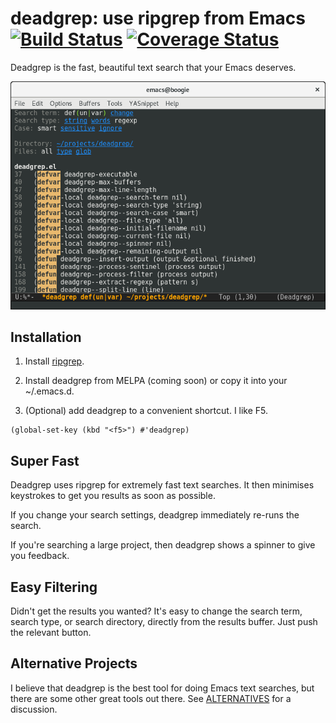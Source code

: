 # deadgrep: use ripgrep from Emacs [![Build Status](https://travis-ci.org/Wilfred/deadgrep.svg?branch=master)](https://travis-ci.org/Wilfred/deadgrep) [![Coverage Status](https://coveralls.io/repos/github/Wilfred/deadgrep/badge.svg?branch=master)](https://coveralls.io/github/Wilfred/deadgrep?branch=master)

Deadgrep is the fast, beautiful text search that your Emacs
deserves.

![screenshot](deadgrep_screenshot.png)

## Installation

1. Install [ripgrep](https://github.com/BurntSushi/ripgrep).

2. Install deadgrep from MELPA (coming soon) or copy it into your
   ~/.emacs.d.

3. (Optional) add deadgrep to a convenient shortcut. I like F5.

``` emacs-lisp
(global-set-key (kbd "<f5>") #'deadgrep)
```

## Super Fast

Deadgrep uses ripgrep for extremely fast text searches. It then
minimises keystrokes to get you results as soon as possible.

If you change your search settings, deadgrep immediately re-runs
the search.

If you're searching a large project, then deadgrep shows a spinner
to give you feedback.

## Easy Filtering

Didn't get the results you wanted? It's easy to change the search
term, search type, or search directory, directly from the results
buffer. Just push the relevant button.

## Alternative Projects

I believe that deadgrep is the best tool for doing Emacs text
searches, but there are some other great tools out there. See
[ALTERNATIVES](ALTERNATIVES.md) for a discussion.
